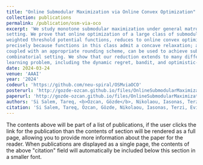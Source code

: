 ```yaml
---
title: "Online Submodular Maximization via Online Convex Optimization"
collection: publications
permalink: /publication/osm-via-oco
excerpt: 'We study monotone submodular maximization under general matroid constraints in the online
setting. We prove that online optimization of a large class of submodular functions, namely,
weighted threshold potential functions, reduces to online convex optimization (OCO). This is
precisely because functions in this class admit a concave relaxation; as a result, OCO policies,
coupled with an appropriate rounding scheme, can be used to achieve sublinear regret in the
combinatorial setting. We show that our reduction extends to many different versions of the online
learning problem, including the dynamic regret, bandit, and optimistic-learning settings.'
date: 2024-03-24
venue: 'AAAI'
year: '2024'
codeurl: 'https://github.com/neu-spiral/OSMviaOCO'
posterurl: 'http://gozde-ozcan.github.io/files/OnlineSubmodularMaximization_AAAI_2024.pdf'
paperurl: 'http://gozde-ozcan.github.io/files/OnlineSubmodularMaximizationViaOnlineConvexOptimization.pdf'
authors: 'Si Salem, Tareq, <b>Özcan, Gözde</b>, Nikolaou, Iasonas, Terzi, Evimaria, and Ioannidis, Stratis'
citation: 'Si Salem, Tareq, Özcan, Gözde, Nikolaou, Iasonas, Terzi, Evimaria, & Ioannidis, Stratis (2024). &quot;Online Submodular Maximization via Online Convex Optimization.&quot; <i>Proceedings of the AAAI Conference on Artificial Intelligence</i>.'
---
```


The contents above will be part of a list of publications, if the user clicks the link for the publication than the contents of section will be rendered as a full page, allowing you to provide more information about the paper for the reader. When publications are displayed as a single page, the contents of the above "citation" field will automatically be included below this section in a smaller font.
